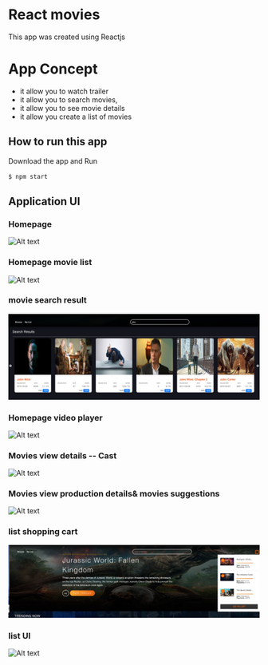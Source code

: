  # React movies
This app was created using Reactjs


 # App Concept
<ul>

 <li>it allow you to watch trailer</li>
  <li>it allow you to search movies,</li>
  <li>it allow you to see movie details</li>
   <li>it allow you create a list of movies</li>
</ul>

## How to run this app

Download the app and Run
```bash
$ npm start
```
 
 ## Application UI

### Homepage
![Alt text](src/assets/homepage.png "Home" )

### Homepage movie list
![Alt text](src/assets/homepage3.png "Home" )


###   movie search result 
![Alt text](src/assets/result.png "Home" )

### Homepage video player
![Alt text](src/assets/homepage2.png "Home" )

### Movies view details -- Cast
![Alt text](src/assets/homepage5.png "Home" )

### Movies view production details& movies suggestions
![Alt text](src/assets/homepage6.png "Home" )

 
###  list shopping cart 
![Alt text](src/assets/homepage7.png "Home" )


###  list  UI
![Alt text](src/assets/homepage8.png "Home" )